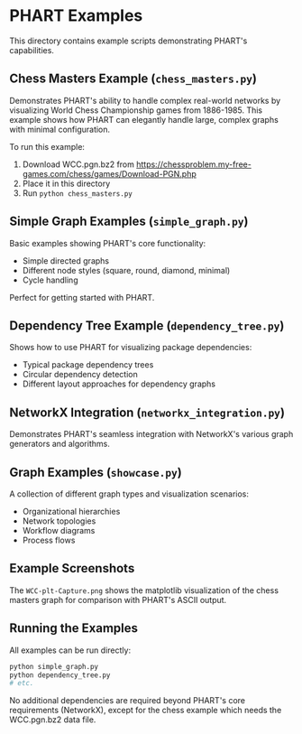 # PHART Examples

This directory contains example scripts demonstrating PHART's capabilities.

## Chess Masters Example (`chess_masters.py`)

Demonstrates PHART's ability to handle complex real-world networks by visualizing World Chess Championship games from 1886-1985. This example shows how PHART can elegantly handle large, complex graphs with minimal configuration.

To run this example:

1. Download WCC.pgn.bz2 from https://chessproblem.my-free-games.com/chess/games/Download-PGN.php
2. Place it in this directory
3. Run `python chess_masters.py`

## Simple Graph Examples (`simple_graph.py`)

Basic examples showing PHART's core functionality:

- Simple directed graphs
- Different node styles (square, round, diamond, minimal)
- Cycle handling

Perfect for getting started with PHART.

## Dependency Tree Example (`dependency_tree.py`)

Shows how to use PHART for visualizing package dependencies:

- Typical package dependency trees
- Circular dependency detection
- Different layout approaches for dependency graphs

## NetworkX Integration (`networkx_integration.py`)

Demonstrates PHART's seamless integration with NetworkX's various graph generators and algorithms.

## Graph Examples (`showcase.py`)

A collection of different graph types and visualization scenarios:

- Organizational hierarchies
- Network topologies
- Workflow diagrams
- Process flows

## Example Screenshots

The `WCC-plt-Capture.png` shows the matplotlib visualization of the chess masters graph for comparison with PHART's ASCII output.

## Running the Examples

All examples can be run directly:

```bash
python simple_graph.py
python dependency_tree.py
# etc.
```

No additional dependencies are required beyond PHART's core requirements (NetworkX), except for the chess example which needs the WCC.pgn.bz2 data file.
